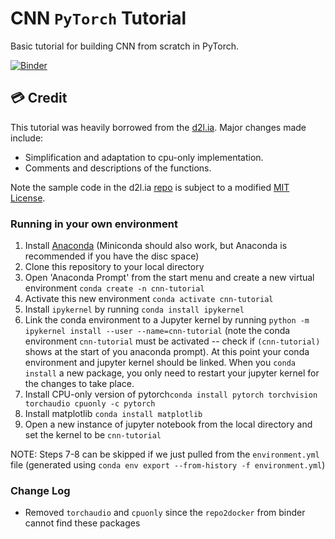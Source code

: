 # CNN `PyTorch` Tutorial
 Basic tutorial for building CNN from scratch in PyTorch.

[![Binder](https://mybinder.org/badge_logo.svg)](https://mybinder.org/v2/gh/bbpi2/cnn-pytorch-tutorial/HEAD)



## 💳 Credit
This tutorial was heavily borrowed from the [d2l.ia](http://d2l.ai/). Major changes made include:
* Simplification and adaptation to cpu-only implementation.
* Comments and descriptions of the functions.

Note the sample code in the d2l.ia [repo](https://github.com/d2l-ai/d2l-en) is subject to a modified [MIT License](https://en.wikipedia.org/wiki/MIT_License). 


### Running in your own environment

1. Install [Anaconda](https://docs.anaconda.com/anaconda/install/index.html) (Miniconda should also work, but Anaconda is recommended if you have the disc space)
2. Clone this repository to your local directory
3. Open 'Anaconda Prompt' from the start menu and create a new virtual environment `conda create -n cnn-tutorial`
4. Activate this new environment `conda activate cnn-tutorial`
5. Install `ipykernel` by running `conda install ipykernel`
6. Link the conda environment to a Jupyter kernel by running `python -m ipykernel install --user --name=cnn-tutorial` (note the conda environment `cnn-tutorial` must be activated -- check if `(cnn-tutorial)` shows at the start of you anaconda prompt). At this point your conda environment and jupyter kernel should be linked. When you `conda install` a new package, you only need to restart your jupyter kernel for the changes to take place.
7. Install CPU-only version of pytorch`conda install pytorch torchvision torchaudio cpuonly -c pytorch`
8. Install matplotlib `conda install matplotlib`
9. Open a new instance of jupyter notebook from the local directory and set the kernel to be `cnn-tutorial`

NOTE: Steps 7-8 can be skipped if we just pulled from the `environment.yml` file (generated using `conda env export --from-history -f environment.yml`)



### Change Log

* Removed `torchaudio` and `cpuonly` since the `repo2docker` from binder cannot find these packages
